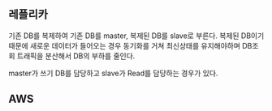 ## 레플리카

기존 DB를 복제하여 기존 DB를 master, 복제된 DB를 slave로 부른다.
복제된 DB이기 때문에 새로운 데이터가 들어오는 경우 동기화를 거쳐 최신상태를 유지해야하며
DB조회 트래픽을 분산해서 DB의 부하를 줄인다.

master가 쓰기 DB를 담당하고 slave가 Read를 담당하는 경우가 있다.

## AWS
